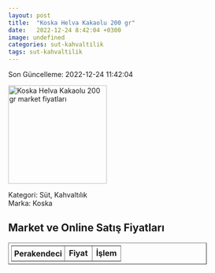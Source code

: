 ```yaml
---
layout: post
title:  "Koska Helva Kakaolu 200 gr"
date:   2022-12-24 8:42:04 +0300
image: undefined
categories: sut-kahvaltilik
tags: sut-kahvaltilik
---
```


Son Güncelleme: 2022-12-24 11:42:04

<img src="undefined" width="200" alt="Koska Helva Kakaolu 200 gr market fiyatları" />

Kategori: Süt, Kahvaltılık
<br />
Marka: Koska

<h2>Market ve Online Satış Fiyatları</h2>

<table border="1" style="padding: 5px;width:80%;">
  <tr>
    <td style="padding: 5px;"><strong>Perakendeci</strong></td>
    <td><strong>Fiyat</strong></td>
    <td><strong>İşlem</strong></td>
  </tr>
  
</table>
